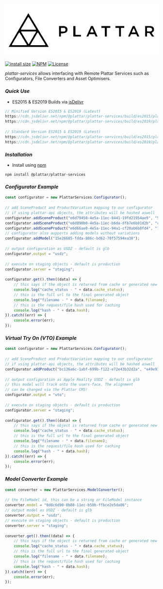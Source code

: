 <h3 align="center">
  <img src="graphics/logo.png?raw=true" alt="Plattar Logo" width="600">
</h3>

[![install size](https://packagephobia.com/badge?p=@plattar/plattar-services)](https://packagephobia.com/result?p=@plattar/plattar-services)
[![NPM](https://img.shields.io/npm/v/@plattar/plattar-services)](https://www.npmjs.com/package/@plattar/plattar-services)
[![License](https://img.shields.io/npm/l/@plattar/plattar-services)](https://www.npmjs.com/package/@plattar/plattar-services)

_plattar-services_ allows interfacing with Remote Plattar Services such as Configurators, File Converters and Asset Optimisers.

### _Quick Use_

-   ES2015 & ES2019 Builds via [jsDelivr](https://www.jsdelivr.com/)

```javascript
// Minified Version ES2015 & ES2019 (Latest)
https://cdn.jsdelivr.net/npm/@plattar/plattar-services/build/es2015/plattar-services.min.js
https://cdn.jsdelivr.net/npm/@plattar/plattar-services/build/es2019/plattar-services.min.js

// Standard Version ES2015 & ES2019 (Latest)
https://cdn.jsdelivr.net/npm/@plattar/plattar-services/build/es2015/plattar-services.js
https://cdn.jsdelivr.net/npm/@plattar/plattar-services/build/es2019/plattar-services.js
```

### _Installation_

-   Install using [npm](https://www.npmjs.com/package/@plattar/plattar-services)

```console
npm install @plattar/plattar-services
```

### _Configurator Example_

```js
const configurator = new PlattarServices.Configurator();

// add SceneProduct and ProductVariation mapping to our configurator
// if using plattar-api objects, the attributes will be hashed aswell
configurator.addSceneProduct("e6d79450-4e5a-11ec-8441-19fd21954ae9", "568b63d0-3af6-11e9-8543-4d96b548a86f");
configurator.addSceneProduct("e6d890b0-4e5a-11ec-b6da-dfb7e6b01d2b", "c8bc3d40-3af6-11e9-8e4f-fb10e27e3a41");
configurator.addSceneProduct("e6d66ae0-4e5a-11ec-94a1-cf20ab6b8fd4", "1bf213e0-3af7-11e9-bb39-dbde969e139c");
// configurator also aupports adding models without variations
configurator.addModel("15e26685-fdda-806c-bd62-70f57594ea38");

// output configuration as USDZ - default is glb
configurator.output = "usdz";

// execute on staging objects - default is production
configurator.server = "staging";

configurator.get().then((data) => {
    // this says if the object is returned from cache or generated new
    console.log("cache_status - " + data.cache_status);
    // this is the full url to the final generated object
    console.log("filename - " + data.filename);
    // this is the request/file hash used for caching
    console.log("hash - " + data.hash);
}).catch((err) => {
    console.error(err);
});
```

### _Virtual Try On (VTO) Example_

```js
const configurator = new PlattarServices.Configurator();

// add SceneProduct and ProductVariation mapping to our configurator
// if using plattar-api objects, the attributes will be hashed aswell
configurator.addProduct("bc136a6c-1abf-699b-f122-e72e43b32d2a", "e49e93a0-427f-11ec-acd9-9d5725e9cdf9");

// output configuration as Apple Reality USDZ - default is glb
// this model will track onto the users-face. The alignment 
// can be changed via the Plattar CMS!
configurator.output = "vto";

// execute on staging objects - default is production
configurator.server = "staging";

configurator.get().then((data) => {
    // this says if the object is returned from cache or generated new
    console.log("cache_status - " + data.cache_status);
    // this is the full url to the final generated object
    console.log("filename - " + data.filename);
    // this is the request/file hash used for caching
    console.log("hash - " + data.hash);
}).catch((err) => {
    console.error(err);
});
```

### _Model Converter Example_

```js
const converter = new PlattarServices.ModelConverter();

// the FileModel id, this can be a string or FileModel instance
converter.model = "0d8c6d90-0b88-11ec-b58b-ffbce2e5da06";
// output model as USDZ - default is glb
converter.output = "usdz";
// execute on staging objects - default is production
converter.server = "staging";

converter.get().then((data) => {
    // this says if the object is returned from cache or generated new
    console.log("cache_status - " + data.cache_status);
    // this is the full url to the final generated object
    console.log("filename - " + data.filename);
    // this is the request/file hash used for caching
    console.log("hash - " + data.hash);
}).catch((err) => {
    console.error(err);
});
```
